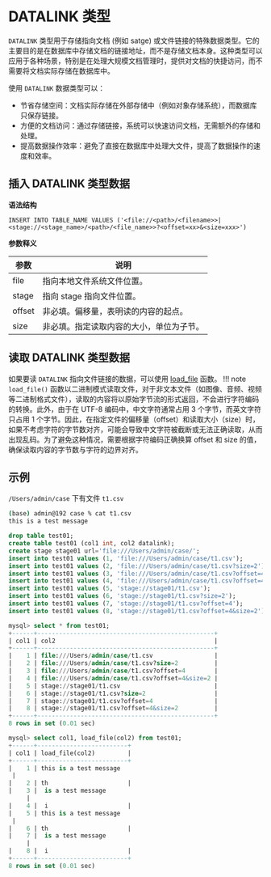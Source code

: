# DATALINK 类型

`DATALINK` 类型用于存储指向文档 (例如 satge) 或文件链接的特殊数据类型。它的主要目的是在数据库中存储文档的链接地址，而不是存储文档本身。这种类型可以应用于各种场景，特别是在处理大规模文档管理时，提供对文档的快捷访问，而不需要将文档实际存储在数据库中。

使用 `DATALINK` 数据类型可以：

- 节省存储空间：文档实际存储在外部存储中（例如对象存储系统），而数据库只保存链接。
- 方便的文档访问：通过存储链接，系统可以快速访问文档，无需额外的存储和处理。
- 提高数据操作效率：避免了直接在数据库中处理大文件，提高了数据操作的速度和效率。

## 插入 DATALINK 类型数据

**语法结构**

```
INSERT INTO TABLE_NAME VALUES ('<file://<path>/<filename>>|<stage://<stage_name>/<path>/<file_name>>?<offset=xx>&<size=xxx>')
```

**参数释义**

|  参数   | 说明 |
|  ----  | ----  |
| file   | 指向本地文件系统文件位置。|
| stage  | 指向 stage 指向文件位置。|
| offset | 非必填。偏移量，表明读的内容的起点。|
| size   | 非必填。指定读取内容的大小，单位为子节。|

## 读取 DATALINK 类型数据

如果要读 `DATALINK` 指向文件链接的数据，可以使用 [load_file](../../Reference/Functions-and-Operators/Other/load_file.md) 函数。
!!! note
    `load_file()` 函数以二进制模式读取文件，对于非文本文件（如图像、音频、视频等二进制格式文件），读取的内容将以原始字节流的形式返回，不会进行字符编码的转换。此外，由于在 UTF-8 编码中，中文字符通常占用 3 个字节，而英文字符只占用 1 个字节。因此，在指定文件的偏移量（offset）和读取大小（size）时，如果不考虑字符的字节数对齐，可能会导致中文字符被截断或无法正确读取，从而出现乱码。为了避免这种情况，需要根据字符编码正确换算 offset 和 size 的值，确保读取内容的字节数与字符的边界对齐。

## 示例

`/Users/admin/case` 下有文件 `t1.csv`

```bash
(base) admin@192 case % cat t1.csv 
this is a test message
```

```sql
drop table test01;
create table test01 (col1 int, col2 datalink);
create stage stage01 url='file:///Users/admin/case/';
insert into test01 values (1, 'file:///Users/admin/case/t1.csv');
insert into test01 values (2, 'file:///Users/admin/case/t1.csv?size=2');
insert into test01 values (3, 'file:///Users/admin/case/t1.csv?offset=4');
insert into test01 values (4, 'file:///Users/admin/case/t1.csv?offset=4&size=2');
insert into test01 values (5, 'stage://stage01/t1.csv');
insert into test01 values (6, 'stage://stage01/t1.csv?size=2');
insert into test01 values (7, 'stage://stage01/t1.csv?offset=4');
insert into test01 values (8, 'stage://stage01/t1.csv?offset=4&size=2');

mysql> select * from test01;
+------+-------------------------------------------------+
| col1 | col2                                            |
+------+-------------------------------------------------+
|    1 | file:///Users/admin/case/t1.csv                 |
|    2 | file:///Users/admin/case/t1.csv?size=2          |
|    3 | file:///Users/admin/case/t1.csv?offset=4        |
|    4 | file:///Users/admin/case/t1.csv?offset=4&size=2 |
|    5 | stage://stage01/t1.csv                          |
|    6 | stage://stage01/t1.csv?size=2                   |
|    7 | stage://stage01/t1.csv?offset=4                 |
|    8 | stage://stage01/t1.csv?offset=4&size=2          |
+------+-------------------------------------------------+
8 rows in set (0.01 sec)

mysql> select col1, load_file(col2) from test01;
+------+-------------------------+
| col1 | load_file(col2)         |
+------+-------------------------+
|    1 | this is a test message
 |
|    2 | th                      |
|    3 |  is a test message
     |
|    4 |  i                      |
|    5 | this is a test message
 |
|    6 | th                      |
|    7 |  is a test message
     |
|    8 |  i                      |
+------+-------------------------+
8 rows in set (0.01 sec)
```